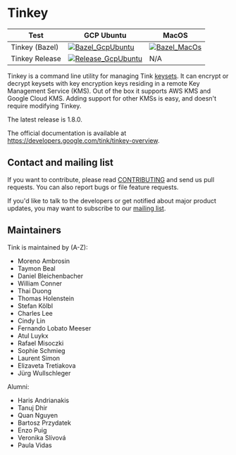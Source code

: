 # Tinkey

<!-- GCP Ubuntu --->

[tink_tinkey_bazel_badge_gcp_ubuntu]: https://storage.googleapis.com/tink-kokoro-build-badges/tink-tinkey-bazel-gcp-ubuntu.svg
[tink_tinkey_examples_bazel_badge_gcp_ubuntu]: https://storage.googleapis.com/tink-kokoro-build-badges/tink-tinkey-release-gcp-ubuntu.svg

<!-- MacOS --->

[tink_tinkey_bazel_badge_macos]: https://storage.googleapis.com/tink-kokoro-build-badges/tink-tinkey-bazel-macos-external.svg

**Test**       | **GCP Ubuntu**                                                         | **MacOS**
-------------- | ---------------------------------------------------------------------- | ---------
Tinkey (Bazel) | [![Bazel_GcpUbuntu][tink_tinkey_bazel_badge_gcp_ubuntu]](#)            | [![Bazel_MacOs][tink_tinkey_bazel_badge_macos]](#)
Tinkey Release | [![Release_GcpUbuntu][tink_tinkey_examples_bazel_badge_gcp_ubuntu]](#) | N/A

Tinkey is a command line utility for managing Tink
[keysets](https://developers.google.com/tink/get-started#keysets). It can
encrypt or decrypt keysets with key encryption keys residing in a remote Key
Management Service (KMS). Out of the box it supports AWS KMS and Google Cloud
KMS. Adding support for other KMSs is easy, and doesn't require modifying
Tinkey.

The latest release is 1.8.0.

The official documentation is available at
https://developers.google.com/tink/tinkey-overview.

## Contact and mailing list

If you want to contribute, please read [CONTRIBUTING](docs/CONTRIBUTING.md) and
send us pull requests. You can also report bugs or file feature requests.

If you'd like to talk to the developers or get notified about major product
updates, you may want to subscribe to our
[mailing list](https://groups.google.com/forum/#!forum/tink-users).

## Maintainers

Tink is maintained by (A-Z):

-   Moreno Ambrosin
-   Taymon Beal
-   Daniel Bleichenbacher
-   William Conner
-   Thai Duong
-   Thomas Holenstein
-   Stefan Kölbl
-   Charles Lee
-   Cindy Lin
-   Fernando Lobato Meeser
-   Atul Luykx
-   Rafael Misoczki
-   Sophie Schmieg
-   Laurent Simon
-   Elizaveta Tretiakova
-   Jürg Wullschleger

Alumni:

-   Haris Andrianakis
-   Tanuj Dhir
-   Quan Nguyen
-   Bartosz Przydatek
-   Enzo Puig
-   Veronika Slívová
-   Paula Vidas
